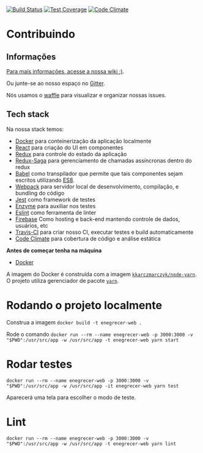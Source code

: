 [![Build Status](https://travis-ci.org/Enegrecer/enegrecer-web.svg?branch=master)](https://travis-ci.org/Enegrecer/enegrecer-web)
[![Test Coverage](https://codeclimate.com/github/Enegrecer/enegrecer-web/badges/coverage.svg)](https://codeclimate.com/github/Enegrecer/enegrecer-web/coverage)
[![Code Climate](https://codeclimate.com/github/codeclimate/codeclimate/badges/gpa.svg)](https://codeclimate.com/github/Enegrecer/enegrecer-web)

# Contribuindo

## Informações

[Para mais informações, acesse a nossa wiki :)](https://github.com/Enegrecer/enegrecer-web/wiki).

Ou junte-se ao nosso espaço no [Gitter](https://gitter.im/Coletivo-Enegrecer/Enegrecer).

Nós usamos o [waffle](https://waffle.io/Enegrecer/enegrecer-web) para visualizar e organizar nossas issues.

## Tech stack

Na nossa stack temos:
* [Docker](docker.com) para conteinerização da aplicação localmente
* [React](https://facebook.github.io/react/) para criação do UI em componentes
* [Redux](http://redux.js.org/) para controle do estado da aplicação
* [Redux-Saga](https://redux-saga.js.org/) para gerenciamento de chamadas assíncronas dentro do redux
* [Babel](https://babeljs.io/) como transpilador que permite que tais componentes sejam escritos utilizando [ES8](http://www.ecma-international.org/ecma-262/8.0/index.html).
* [Webpack](https://webpack.github.io/) para servidor local de desenvolvimento, compilação, e bundling do código
* [Jest](https://facebook.github.io/jest/) como framework de testes
* [Enzyme](http://airbnb.io/enzyme/) para auxiliar nos testes
* [Eslint](http://eslint.org/) como ferramenta de linter
* [Firebase](https://firebase.google.com/) Como hosting e back-end mantendo controle de dados, usuários, etc
* [Travis-CI](https://travis-ci.org/) para criar nosso CI, executar testes e build automaticamente
* [Code Climate](https://codeclimate.com/github/Enegrecer/enegrecer-web) para cobertura de código e análise estática

**Antes de começar tenha na máquina**

- [Docker](docker.com)

A imagem do Docker é construída com a imagem [`kkarczmarczyk/node-yarn`](https://hub.docker.com/r/kkarczmarczyk/node-yarn/).
O projeto utiliza gerenciador de pacote [`yarn`](https://yarnpkg.com).

# Rodando o projeto localmente

Construa a imagem
`docker build -t enegrecer-web .`

Rode o comando `docker run --rm --name enegrecer-web -p 3000:3000 -v "$PWD":/usr/src/app -w /usr/src/app -t enegrecer-web yarn start`

# Rodar testes

`docker run --rm --name enegrecer-web -p 3000:3000 -v "$PWD":/usr/src/app -w /usr/src/app -it enegrecer-web yarn test`

Aparecerá uma tela para escolher o modo de teste.

# Lint

`docker run --rm --name enegrecer-web -p 3000:3000 -v "$PWD":/usr/src/app -w /usr/src/app -t enegrecer-web yarn lint`
